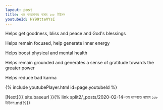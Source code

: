 ```yaml
---
layout: post
title: ওম বাআমানায় নামায ১০৮ টাইমস
youtubeId: HY99tteVYsI
---
```

 
 
Helps get goodness, bliss and peace and God's blessings
 
Helps remain focused, help generate inner energy 
 
Helps boost physical and mental health 
 
Helps remain grounded and generates a sense of gratitude towards the greater power 
 
Helps reduce bad karma
 
 
 
 


{% include youtubePlayer.html id=page.youtubeId %}
 
[Next]({{ site.baseurl }}{% link  split2/_posts/2020-02-14-ওম ভাগবতে নামায ১০৮ টাইমস.md%})
 
